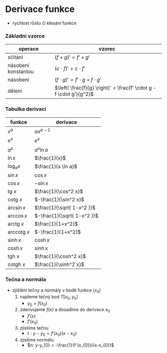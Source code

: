 # Derivace funkce

- rychlost růstu či klesání funkce

### Základní vzorce

| operace             | vzorec                                   |
| ------------------- | ---------------------------------------- |
| sčítání             | $(f+g)' = f' + g'$                       |
| násobení konstantou | $(c \cdot f)' = c \cdot f'$              |
| násobení            | $(f \cdot g)' = f' \cdot g + f \cdot g'$ |
| dělení              | $\left( \frac{f}{g} \right)' = \frac{f' \cdot g - f \cdot g'}{g^2}$                                         |

### Tabulka derivací

| funkce              | derivace                    |
| ------------------- | --------------------------- |
| $x^a$               | $ax^{a-1}$                  |
| $e^x$               | $e^x$                       |
| $a^x$               | $a^x \ln a$                 |
| $\ln x$             | $\frac{1}{x}$               |
| $\log_{a} x$        | $\frac{1}{x \ln a}$         |
| $\sin x$            | $\cos x$                    |
| $\cos x$            | $-\sin x$                   |
| $\text{tg } x$      | $\frac{1}{\cos^2 x}$        |
| $\text{cotg } x$    | $-\frac{1}{\sin^2 x}$       |
| $\arcsin x$         | $\frac{1}{\sqrt{ 1-x^2 }}$  |
| $\arccos x$         | $-\frac{1}{\sqrt{ 1-x^2 }}$ |
| $\text{arctg } x$   | $\frac{1}{1+x^2}$           |
| $\text{arccotg } x$ | $-\frac{1}{1+x^2}$          |
| $\sinh x$           | $\cosh x$                   |
| $\cosh x$           | $\sinh x$                   |
| $\text{tgh } x$     | $\frac{1}{\cosh^2 x}$       |
| $\text{cotgh } x$   | $\frac{1}{\sinh^2 x}$       |

### Tečna a normála

- zjištění tečny a normály v bodě funkce ($x_{0}$)
	1. najdeme tečný bod $T[x_{0}, y_{0}]$
		- $y_{0} = f(x_{0})$
	2. zderivujeme $f(x)$ a dosadíme do derivace $x_{0}$
		- $f'(x)$
		- $f'(x_{0})$
	3. zjistíme tečnu
		- $t: y-y_{0} = f'(x_{0})(x-x_{0})$
	4. zjistíme normálu
		- $n: y-y_{0} = -\frac{1}{f'(x_{0})}(x-x_{0})$